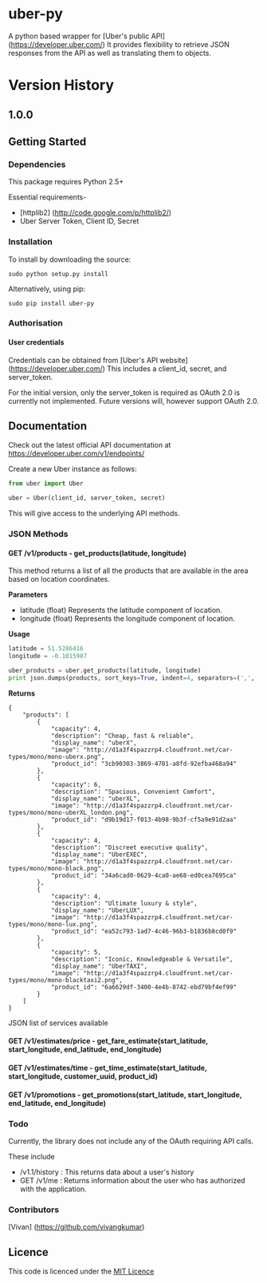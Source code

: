 # uber-py

A python based wrapper for [Uber's public API] (https://developer.uber.com/)
It provides flexibility to retrieve JSON responses from the API as well as translating them to objects.

# Version History
## 1.0.0

## Getting Started

### Dependencies

This package requires Python 2.5+

Essential requirements-

- [httplib2] (http://code.google.com/p/httplib2/)
- Uber Server Token, Client ID, Secret

### Installation
To install by downloading the source:

    sudo python setup.py install

Alternatively, using pip:

    sudo pip install uber-py

### Authorisation

#### User credentials

Credentials can be obtained from [Uber's API website] (https://developer.uber.com/)
This includes a client_id, secret, and server_token.

For the initial version, only the server_token is required as OAuth 2.0 is currently not implemented.
Future versions will, however support OAuth 2.0.

## Documentation

Check out the latest official API documentation at https://developer.uber.com/v1/endpoints/

Create a new Uber instance as follows:
```python
from uber import Uber

uber = Uber(client_id, server_token, secret)
```

This will give access to the underlying API methods.

### JSON Methods

#### GET /v1/products - get_products(latitude, longitude)

This method returns a list of all the products that are available in the area based on location coordinates.

**Parameters**
- latitude (float) Represents the latitude component of location.
- longitude (float) Represents the longitude component of location.

**Usage**

```python
latitude = 51.5286416
longitude = -0.1015987

uber_products = uber.get_products(latitude, longitude)
print json.dumps(products, sort_keys=True, indent=4, separators=(',', ': '))
```

**Returns**

````
{
    "products": [
        {
            "capacity": 4,
            "description": "Cheap, fast & reliable",
            "display_name": "uberX",
            "image": "http://d1a3f4spazzrp4.cloudfront.net/car-types/mono/mono-uberx.png",
            "product_id": "3cb90303-3869-4701-a8fd-92efba468a94"
        },
        {
            "capacity": 6,
            "description": "Spacious, Convenient Comfort",
            "display_name": "uberXL",
            "image": "http://d1a3f4spazzrp4.cloudfront.net/car-types/mono/mono-uberXL_london.png",
            "product_id": "d9b19d17-f013-4b98-9b3f-cf5a9e91d2aa"
        },
        {
            "capacity": 4,
            "description": "Discreet executive quality",
            "display_name": "UberEXEC",
            "image": "http://d1a3f4spazzrp4.cloudfront.net/car-types/mono/mono-black.png",
            "product_id": "34a6cad0-0629-4ca0-ae68-ed0cea7695ca"
        },
        {
            "capacity": 4,
            "description": "Ultimate luxury & style",
            "display_name": "UberLUX",
            "image": "http://d1a3f4spazzrp4.cloudfront.net/car-types/mono/mono-lux.png",
            "product_id": "ea52c793-1ad7-4c46-96b3-b1836b8cd0f9"
        },
        {
            "capacity": 5,
            "description": "Iconic, Knowledgeable & Versatile",
            "display_name": "UberTAXI",
            "image": "http://d1a3f4spazzrp4.cloudfront.net/car-types/mono/mono-blacktaxi2.png",
            "product_id": "6a6629df-3400-4e4b-8742-ebd79bf4ef99"
        }
    ]
}

````

JSON list of services available

#### GET /v1/estimates/price - get_fare_estimate(start_latitude, start_longitude, end_latitude, end_longitude)

#### GET /v1/estimates/time - get_time_estimate(start_latitude, start_longitude, customer_uuid, product_id)

#### GET /v1/promotions - get_promotions(start_latitude, start_longitude, end_latitude, end_longitude)

### Todo

Currently, the library does not include any of the OAuth requiring API calls.

These include
- /v1.1/history : This returns data about a user's history
- GET /v1/me : Returns information about the user who has authorized with the application.

### Contributors

[Vivan] (https://github.com/vivangkumar)

## Licence

This code is licenced under the [MIT Licence](http://opensource.org/licenses/mit-license.php)